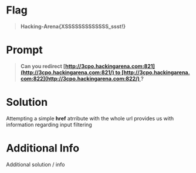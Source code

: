 # Flag

> **Hacking-Arena{XSSSSSSSSSSSSS_ssst!}**

# Prompt

> **Can you redirect [http://3cpo.hackingarena.com:821](http://3cpo.hackingarena.com:821/) to [http://3cpo.hackingarena.com:822](http://3cpo.hackingarena.com:822/) ?**

# Solution

Attempting a simple **href** atrribute with the whole url provides us with information regarding input filtering

# Additional Info

Additional solution / info